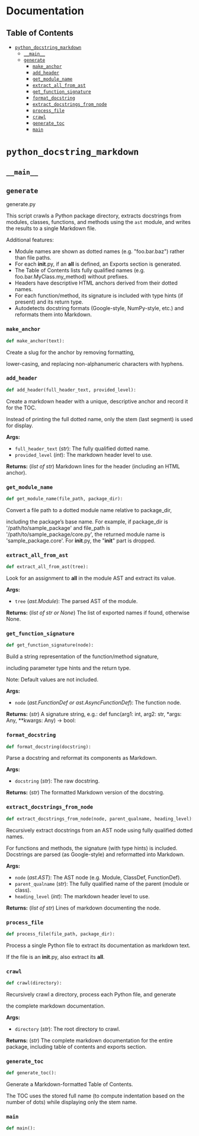 # Documentation

## Table of Contents

- [`python_docstring_markdown`](#python-docstring-markdown)
  - [`__main__`](#python-docstring-markdown-main)
  - [`generate`](#python-docstring-markdown-generate)
    - [`make_anchor`](#python-docstring-markdown-generate-make-anchor)
    - [`add_header`](#python-docstring-markdown-generate-add-header)
    - [`get_module_name`](#python-docstring-markdown-generate-get-module-name)
    - [`extract_all_from_ast`](#python-docstring-markdown-generate-extract-all-from-ast)
    - [`get_function_signature`](#python-docstring-markdown-generate-get-function-signature)
    - [`format_docstring`](#python-docstring-markdown-generate-format-docstring)
    - [`extract_docstrings_from_node`](#python-docstring-markdown-generate-extract-docstrings-from-node)
    - [`process_file`](#python-docstring-markdown-generate-process-file)
    - [`crawl`](#python-docstring-markdown-generate-crawl)
    - [`generate_toc`](#python-docstring-markdown-generate-generate-toc)
    - [`main`](#python-docstring-markdown-generate-main)

<a id="python-docstring-markdown"></a>
# `python_docstring_markdown`


<a id="python-docstring-markdown-main"></a>
## `__main__`


<a id="python-docstring-markdown-generate"></a>
## `generate`

generate.py

This script crawls a Python package directory, extracts docstrings from modules,
classes, functions, and methods using the `ast` module, and writes the results
to a single Markdown file.

Additional features:
  - Module names are shown as dotted names (e.g. "foo.bar.baz") rather than file paths.
  - For each __init__.py, if an __all__ is defined, an Exports section is generated.
  - The Table of Contents lists fully qualified names (e.g. foo.bar.MyClass.my_method) without prefixes.
  - Headers have descriptive HTML anchors derived from their dotted names.
  - For each function/method, its signature is included with type hints (if present) and its return type.
  - Autodetects docstring formats (Google-style, NumPy-style, etc.) and reformats them into Markdown.

<a id="python-docstring-markdown-generate-make-anchor"></a>
### `make_anchor`

```python
def make_anchor(text):
```

Create a slug for the anchor by removing formatting,

lower-casing, and replacing non-alphanumeric characters with hyphens.

<a id="python-docstring-markdown-generate-add-header"></a>
### `add_header`

```python
def add_header(full_header_text, provided_level):
```

Create a markdown header with a unique, descriptive anchor and record it for the TOC.

Instead of printing the full dotted name, only the stem (last segment) is used
for display.

**Args:**

- `full_header_text` (*str*): The fully qualified dotted name.
- `provided_level` (*int*): The markdown header level to use.

**Returns:** (*list of str*) Markdown lines for the header (including an HTML anchor).

<a id="python-docstring-markdown-generate-get-module-name"></a>
### `get_module_name`

```python
def get_module_name(file_path, package_dir):
```

Convert a file path to a dotted module name relative to package_dir,

including the package’s base name.
For example, if package_dir is '/path/to/sample_package' and file_path is
'/path/to/sample_package/core.py', the returned module name is 'sample_package.core'.
For __init__.py, the "__init__" part is dropped.

<a id="python-docstring-markdown-generate-extract-all-from-ast"></a>
### `extract_all_from_ast`

```python
def extract_all_from_ast(tree):
```

Look for an assignment to __all__ in the module AST and extract its value.

**Args:**

- `tree` (*ast.Module*): The parsed AST of the module.

**Returns:** (*list of str or None*) The list of exported names if found, otherwise None.

<a id="python-docstring-markdown-generate-get-function-signature"></a>
### `get_function_signature`

```python
def get_function_signature(node):
```

Build a string representation of the function/method signature,

including parameter type hints and the return type.

Note: Default values are not included.

**Args:**

- `node` (*ast.FunctionDef or ast.AsyncFunctionDef*): The function node.

**Returns:** (*str*) A signature string, e.g.:
def func(arg1: int, arg2: str, *args: Any, **kwargs: Any) -> bool:

<a id="python-docstring-markdown-generate-format-docstring"></a>
### `format_docstring`

```python
def format_docstring(docstring):
```

Parse a docstring and reformat its components as Markdown.

**Args:**

- `docstring` (*str*): The raw docstring.

**Returns:** (*str*) The formatted Markdown version of the docstring.

<a id="python-docstring-markdown-generate-extract-docstrings-from-node"></a>
### `extract_docstrings_from_node`

```python
def extract_docstrings_from_node(node, parent_qualname, heading_level):
```

Recursively extract docstrings from an AST node using fully qualified dotted names.

For functions and methods, the signature (with type hints) is included.
Docstrings are parsed (as Google-style) and reformatted into Markdown.

**Args:**

- `node` (*ast.AST*): The AST node (e.g. Module, ClassDef, FunctionDef).
- `parent_qualname` (*str*): The fully qualified name of the parent (module or class).
- `heading_level` (*int*): The markdown header level to use.

**Returns:** (*list of str*) Lines of markdown documenting the node.

<a id="python-docstring-markdown-generate-process-file"></a>
### `process_file`

```python
def process_file(file_path, package_dir):
```

Process a single Python file to extract its documentation as markdown text.

If the file is an __init__.py, also extract its __all__.

<a id="python-docstring-markdown-generate-crawl"></a>
### `crawl`

```python
def crawl(directory):
```

Recursively crawl a directory, process each Python file, and generate

the complete markdown documentation.

**Args:**

- `directory` (*str*): The root directory to crawl.

**Returns:** (*str*) The complete markdown documentation for the entire package,
including table of contents and exports section.

<a id="python-docstring-markdown-generate-generate-toc"></a>
### `generate_toc`

```python
def generate_toc():
```

Generate a Markdown-formatted Table of Contents.

The TOC uses the stored full name (to compute indentation based on the number of dots)
while displaying only the stem name.

<a id="python-docstring-markdown-generate-main"></a>
### `main`

```python
def main():
```
